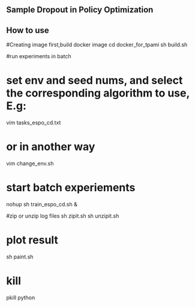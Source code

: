 ## Sample Dropout in Policy Optimization

## How to use
#Creating image first,build docker image
cd docker_for_tpami
sh build.sh 

#run experiments in batch
# set env and seed nums, and select the corresponding algorithm to use, E.g:
vim tasks_espo_cd.txt 

# or in another way
vim change_env.sh

# start batch experiements
nohup sh train_espo_cd.sh &

#zip or unzip log files
sh zipit.sh
sh unzipit.sh

# plot result
sh paint.sh

# kill 
pkill python

